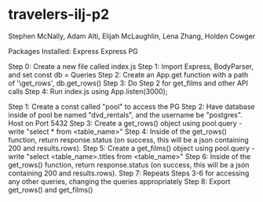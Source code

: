 # travelers-ilj-p2
Stephen McNally, Adam Alti, Elijah McLaughlin, Lena Zhang, Holden Cowger

Packages Installed:
Express
Express PG


Step 0: Create a new file called index.js
Step 1: Import Express, BodyParser, and set const db  = Queries
Step 2: Create an App.get function with a path of '\get_rows', db.get_rows()
Step 3: Do Step 2 for get_films and other API calls
Step 4: Run index.js using App.listen(3000);

Step 1: Create a const called "pool" to access the PG
Step 2: Have database inside of pool be named "dvd_rentals", and the username be "postgres". Host on Port 5432
Step 3: Create a get_rows() object using pool.query - write "select * from <table_name>"
Step 4: Inside of the get_rows() function, return response.status (on success, this will be a json containing 200 and results.rows).
Step 5: Create a get_films() object using pool.query - write "select <table_name>.titles from <table_name>"
Step 6: Inside of the get_rows() function, return response.status (on success, this will be a json containing 200 and results.rows).
Step 7: Repeats Steps 3-6 for accessing any other queries, changing the queries appropriately
Step 8: Export get_rows() and get_films()
